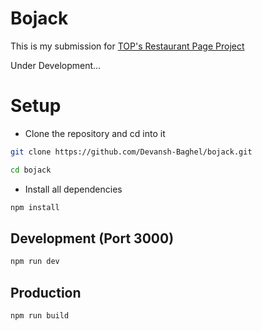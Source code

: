 # Bojack

This is my submission for [TOP's Restaurant Page Project](https://www.theodinproject.com/lessons/node-path-javascript-restaurant-page)

Under Development...

# Setup
- Clone the repository and cd into it
```bash
git clone https://github.com/Devansh-Baghel/bojack.git
```

```bash
cd bojack
```
- Install all dependencies
```bash
npm install
```
## Development (Port 3000)
```bash
npm run dev
```

## Production
```bash
npm run build
```
